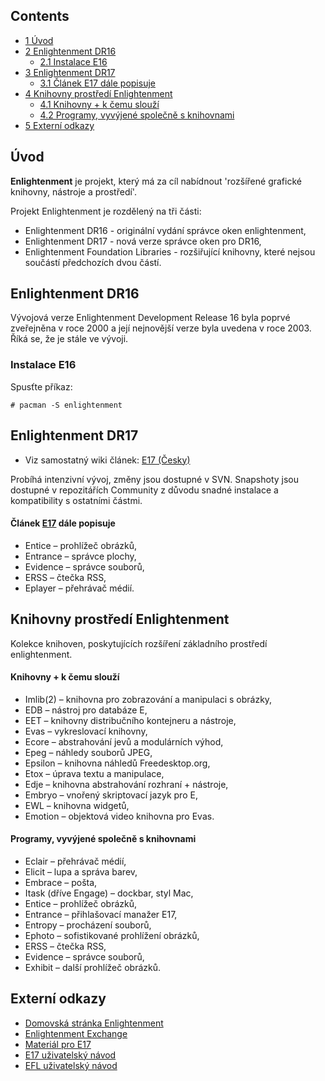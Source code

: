 ## Contents

*   [1 Úvod](#.C3.9Avod)
*   [2 Enlightenment DR16](#Enlightenment_DR16)
    *   [2.1 Instalace E16](#Instalace_E16)
*   [3 Enlightenment DR17](#Enlightenment_DR17)
    *   [3.1 Článek E17 dále popisuje](#.C4.8Cl.C3.A1nek_E17_d.C3.A1le_popisuje)
*   [4 Knihovny prostředí Enlightenment](#Knihovny_prost.C5.99ed.C3.AD_Enlightenment)
    *   [4.1 Knihovny + k čemu slouží](#Knihovny_.2B_k_.C4.8Demu_slou.C5.BE.C3.AD)
    *   [4.2 Programy, vyvýjené společně s knihovnami](#Programy.2C_vyv.C3.BDjen.C3.A9_spole.C4.8Dn.C4.9B_s_knihovnami)
*   [5 Externí odkazy](#Extern.C3.AD_odkazy)

## Úvod

**Enlightenment** je projekt, který má za cíl nabídnout 'rozšířené grafické knihovny, nástroje a prostředí'.

Projekt Enlightenment je rozdělený na tři části:

*   Enlightenment DR16 - originální vydání správce oken enlightenment,
*   Enlightenment DR17 - nová verze správce oken pro DR16,
*   Enlightenment Foundation Libraries - rozšiřující knihovny, které nejsou součástí předchozích dvou částí.

## Enlightenment DR16

Vývojová verze Enlightenment Development Release 16 byla poprvé zveřejněna v roce 2000 a její nejnovější verze byla uvedena v roce 2003\. Říká se, že je stále ve vývoji.

### Instalace E16

Spusťte příkaz:

```
# pacman -S enlightenment

```

## Enlightenment DR17

*   Viz samostatný wiki článek: [E17 (Česky)](/index.php/E17_(%C4%8Cesky) "E17 (Česky)")

Probíhá intenzivní vývoj, změny jsou dostupné v SVN. Snapshoty jsou dostupné v repozitářích Community z důvodu snadné instalace a kompatibility s ostatními částmi.

#### Článek [E17](/index.php/E17 "E17") dále popisuje

*   Entice – prohlížeč obrázků,
*   Entrance – správce plochy,
*   Evidence – správce souborů,
*   ERSS – čtečka RSS,
*   Eplayer – přehrávač médií.

## Knihovny prostředí Enlightenment

Kolekce knihoven, poskytujících rozšíření základního prostředí enlightenment.

#### Knihovny + k čemu slouží

*   Imlib(2) – knihovna pro zobrazování a manipulaci s obrázky,
*   EDB – nástroj pro databáze E,
*   EET – knihovny distribučního kontejneru a nástroje,
*   Evas – vykreslovací knihovny,
*   Ecore – abstrahování jevů a modulárních výhod,
*   Epeg – náhledy souborů JPEG,
*   Epsilon – knihovna náhledů Freedesktop.org,
*   Etox – úprava textu a manipulace,
*   Edje – knihovna abstrahování rozhraní + nástroje,
*   Embryo – vnořený skriptovací jazyk pro E,
*   EWL – knihovna widgetů,
*   Emotion – objektová video knihovna pro Evas.

#### Programy, vyvýjené společně s knihovnami

*   Eclair – přehrávač médií,
*   Elicit – lupa a správa barev,
*   Embrace – pošta,
*   Itask (dříve Engage) – dockbar, styl Mac,
*   Entice – prohlížeč obrázků,
*   Entrance – přihlašovací manažer E17,
*   Entropy – procházení souborů,
*   Ephoto – sofistikované prohlížení obrázků,
*   ERSS – čtečka RSS,
*   Evidence – správce souborů,
*   Exhibit – další prohlížeč obrázků.

## Externí odkazy

*   [Domovská stránka Enlightenment](http://www.enlightenment.org/)
*   [Enlightenment Exchange](http://exchange.enlightenment.org/)
*   [Materiál pro E17](http://www.e17-stuff.org/)
*   [E17 uživatelský návod](http://www1.get-e.org/E17_User_Guide/English/)
*   [EFL uživatelský návod](http://www0.get-e.org/EFL_User_Guide/English/)